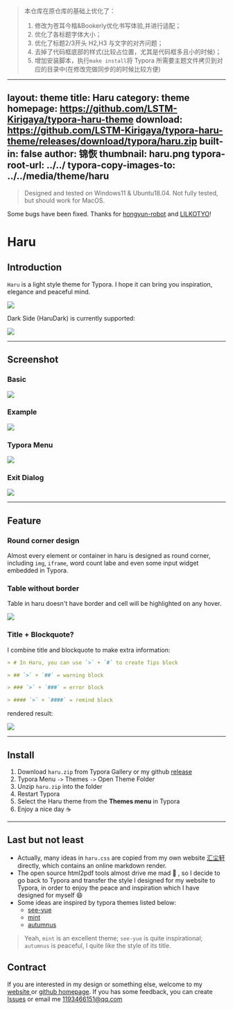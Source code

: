 > 本仓库在原仓库的基础上优化了：
> 1. 修改为苍耳今楷&Bookerly优化书写体验,并进行适配；
> 2. 优化了各标题字体大小；
> 3. 优化了标题2/3开头 H2,H3 与文字的对齐问题；
> 4. 去掉了代码框底部的样式(比较占位置，尤其是代码框多且小的时候)；
> 5. 增加安装脚本，执行`make install`将 Typora 所需要主题文件拷贝到对应的目录中(在修改完做同步的的时候比较方便)

---
layout: theme
title: Haru
category: theme
homepage: https://github.com/LSTM-Kirigaya/typora-haru-theme
download: https://github.com/LSTM-Kirigaya/typora-haru-theme/releases/download/typora/haru.zip
built-in: false
author: 锦恢
thumbnail: haru.png
typora-root-url: ../../
typora-copy-images-to: ../../media/theme/haru
---

> Designed and tested on Windows11 & Ubuntu18.04. Not fully tested, but should work for MacOS.

Some bugs have been fixed. Thanks for [hongyun-robot](https://github.com/hongyun-robot) and [LILKOTYO](https://github.com/LILKOTYO)!

# Haru

## Introduction

`Haru` is a light style theme for Typora. I hope it can bring you inspiration, elegance and peaceful mind.

![](https://raw.githubusercontent.com/LSTM-Kirigaya/KImage/main/Img/haru.png)


Dark Side (HaruDark) is currently supported:

![](https://pic3.zhimg.com/v2-d9f4c37e1655dec2e98f1352b89d668e_r.jpg)

---

## Screenshot

### Basic

![](https://raw.githubusercontent.com/LSTM-Kirigaya/KImage/main/Img/haru1.png)

### Example

![](https://raw.githubusercontent.com/LSTM-Kirigaya/KImage/main/Img/haru2.png)

### Typora Menu

![](https://raw.githubusercontent.com/LSTM-Kirigaya/KImage/main/Img/haru3.png)

### Exit Dialog

![](https://raw.githubusercontent.com/LSTM-Kirigaya/KImage/main/Img/haru4.png)

---

## Feature

### Round corner design

Almost every element or container in haru is designed as round corner, including `img`, `iframe`, word count labe and even some input widget embedded in Typora.

### Table without border

Table in haru doesn't have border and cell will be highlighted on any hover.

![](https://raw.githubusercontent.com/LSTM-Kirigaya/KImage/main/Img/haru6.png)



### Title + Blockquote?

I combine title and blockquote to make extra information:

```markdown
> # In Haru, you can use `>` + `#` to create Tips block

> ## `>` + `##` = warning block

> ### `>` + `###` = error block

> #### `>` + `####` = remind block
```

rendered result:

![](https://raw.githubusercontent.com/LSTM-Kirigaya/KImage/main/Img/haru5.png)

---

## Install

1. Download `haru.zip` from Typora Gallery or my github [release](https://github.com/LSTM-Kirigaya/typora-haru-theme/releases/tag/typora)
2. Typora Menu `->` Themes `->` Open Theme Folder 
3. Unzip `haru.zip` into the folder
4. Restart Typora
5. Select the Haru theme from the **Themes menu** in Typora
6. Enjoy a nice day :coffee:

---

## Last but not least

- Actually, many ideas in `haru.css` are copied from my own website [汇尘轩](https://xn--lbun88i.studio/) directly, which contains an online markdown render.
- The open source html2pdf tools almost drive me mad :anger: , so I decide to go back to Typora and transfer the style I designed for my website to Typora, in order to enjoy the peace and inspiration which I have designed for myself :smile:
- Some ideas are inspired by typora themes listed below:
  - [see-yue](https://github.com/jinghu-moon/typora-see-yue-theme)
  - [mint](https://github.com/Y1chenYao/typora-mint-theme)
  - [autumnus](https://github.com/Soanguy/typora-theme-autumnus)


> Yeah, `mint` is an excellent theme; `see-yue` is quite inspirational; `autumnus` is peaceful, I quite like the style of its title.



## Contract

If you are interested in my design or something else, welcome to my [website ](https://xn--lbun88i.studio/)or [github homepage](https://github.com/LSTM-Kirigaya). If you has some feedback, you can create [Issues](https://github.com/LSTM-Kirigaya/typora-haru-theme/issues) or email me 1193466151@qq.com
